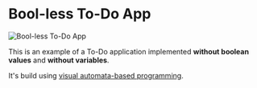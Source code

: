 # Bool-less To-Do App

![Bool-less To-Do App](https://lukaszmakuch.github.io/bool-less-todo/todo.gif)

This is an example of a To-Do application implemented **without boolean values** and **without variables**.

It's build using [visual automata-based programming](https://rosmaro.js.org).